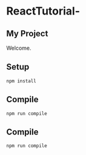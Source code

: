 # ReactTutorial-

My Project
---
 
Welcome.
 
 
 
Setup
---
 
```
npm install
```
 
 
 
Compile
---
 
```
npm run compile
```

Compile
---
 
```
npm run compile
```
